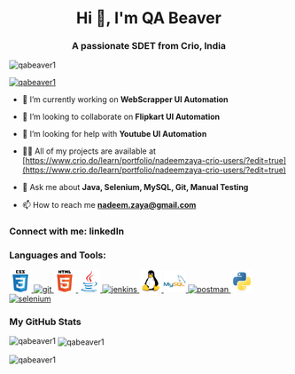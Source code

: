 
<h1 align="center">Hi 👋, I'm QA Beaver</h1>
<h3 align="center">A passionate SDET from Crio, India</h3>

<p align="left"> <img src="https://komarev.com/ghpvc/?username=qabeaver1&label=Profile%20views&color=0e75b6&style=flat" alt="qabeaver1" /> </p>

<p align="left"> <a href="https://github.com/ryo-ma/github-profile-trophy"><img src="https://github-profile-trophy.vercel.app/?username=qabeaver1" alt="qabeaver1" /></a> </p>

- 🔭 I’m currently working on **WebScrapper UI Automation**

- 👯 I’m looking to collaborate on **Flipkart UI Automation**

- 🤝 I’m looking for help with **Youtube UI Automation**

- 👨‍💻 All of my projects are available at [https://www.crio.do/learn/portfolio/nadeemzaya-crio-users/?edit=true](https://www.crio.do/learn/portfolio/nadeemzaya-crio-users/?edit=true)

- 💬 Ask me about **Java, Selenium, MySQL, Git, Manual Testing**

- 📫 How to reach me **nadeem.zaya@gmail.com**

<h3 align="left">Connect with me: linkedIn</h3>
<p align="left">
</p>

<h3 align="left">Languages and Tools:</h3>
<p align="left"> <a href="https://www.w3schools.com/css/" target="_blank" rel="noreferrer"> <img src="https://raw.githubusercontent.com/devicons/devicon/master/icons/css3/css3-original-wordmark.svg" alt="css3" width="40" height="40"/> </a> <a href="https://git-scm.com/" target="_blank" rel="noreferrer"> <img src="https://www.vectorlogo.zone/logos/git-scm/git-scm-icon.svg" alt="git" width="40" height="40"/> </a> <a href="https://www.w3.org/html/" target="_blank" rel="noreferrer"> <img src="https://raw.githubusercontent.com/devicons/devicon/master/icons/html5/html5-original-wordmark.svg" alt="html5" width="40" height="40"/> </a> <a href="https://www.java.com" target="_blank" rel="noreferrer"> <img src="https://raw.githubusercontent.com/devicons/devicon/master/icons/java/java-original.svg" alt="java" width="40" height="40"/> </a> <a href="https://www.jenkins.io" target="_blank" rel="noreferrer"> <img src="https://www.vectorlogo.zone/logos/jenkins/jenkins-icon.svg" alt="jenkins" width="40" height="40"/> </a> <a href="https://www.linux.org/" target="_blank" rel="noreferrer"> <img src="https://raw.githubusercontent.com/devicons/devicon/master/icons/linux/linux-original.svg" alt="linux" width="40" height="40"/> </a> <a href="https://www.mysql.com/" target="_blank" rel="noreferrer"> <img src="https://raw.githubusercontent.com/devicons/devicon/master/icons/mysql/mysql-original-wordmark.svg" alt="mysql" width="40" height="40"/> </a> <a href="https://postman.com" target="_blank" rel="noreferrer"> <img src="https://www.vectorlogo.zone/logos/getpostman/getpostman-icon.svg" alt="postman" width="40" height="40"/> </a> <a href="https://www.python.org" target="_blank" rel="noreferrer"> <img src="https://raw.githubusercontent.com/devicons/devicon/master/icons/python/python-original.svg" alt="python" width="40" height="40"/> </a> <a href="https://www.selenium.dev" target="_blank" rel="noreferrer"> <img src="https://raw.githubusercontent.com/detain/svg-logos/780f25886640cef088af994181646db2f6b1a3f8/svg/selenium-logo.svg" alt="selenium" width="40" height="40"/> </a> </p>

<h3 align="left">My GitHub Stats</h3>

<p><img align="left" src="https://github-readme-stats.vercel.app/api/top-langs?username=qabeaver1&show_icons=true&locale=en&layout=compact" alt="qabeaver1" /></p>

<p>&nbsp;<img align="center" src="https://github-readme-stats.vercel.app/api?username=qabeaver1&show_icons=true&locale=en" alt="qabeaver1" /></p>

<p><img align="center" src="https://github-readme-streak-stats.herokuapp.com/?user=qabeaver1&" alt="qabeaver1" /></p>
